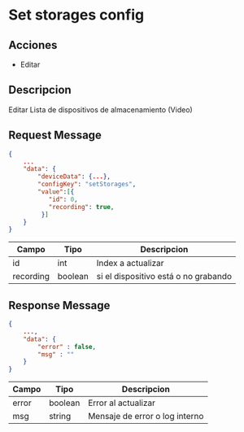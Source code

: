 # Set storages config

## Acciones

- Editar

## Descripcion

Editar Lista de dispositivos de almacenamiento (Video)

## Request Message

```json
{
    ...
    "data": {
        "deviceData": {...},
        "configKey": "setStorages",
        "value":[{
           "id": 0,
           "recording": true,
         }]  
    }
}
```

| Campo | Tipo | Descripcion |
| --- | --- | --- |
| id | int | Index a actualizar |
| recording | boolean | si el dispositivo está o no grabando|



## Response Message
```json
{
    ...,
    "data": {
        "error" : false,
        "msg" : ""
    }
}
```

| Campo | Tipo | Descripcion |
| --- | --- | --- |
| error | boolean | Error al actualizar |
| msg | string | Mensaje de error o log interno|
